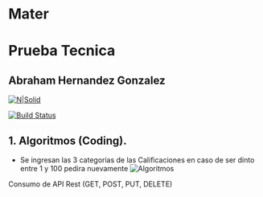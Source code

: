 # Mater
# Prueba Tecnica
## Abraham Hernandez Gonzalez 

[![N|Solid](https://cldup.com/dTxpPi9lDf.thumb.png)](https://nodesource.com/products/nsolid)

[![Build Status](https://travis-ci.org/joemccann/dillinger.svg?branch=master)](https://travis-ci.org/joemccann/dillinger)


## 1. Algoritmos (Coding).

- Se ingresan las 3 categorias de las Calificaciones en caso de ser dinto entre 1 y 100 pedira nuevamente 
![Algoritmos](https://user-images.githubusercontent.com/118013279/209065749-7a0d9e70-b48f-481c-a939-6dd133840b67.png)




Consumo de API Rest (GET, POST, PUT, DELETE)
 

